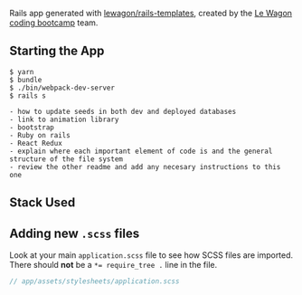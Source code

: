 Rails app generated with [lewagon/rails-templates](https://github.com/lewagon/rails-templates), created by the [Le Wagon coding bootcamp](https://www.lewagon.com) team.

## Starting the App

```
$ yarn
$ bundle
$ ./bin/webpack-dev-server
$ rails s
```

```
- how to update seeds in both dev and deployed databases
- link to animation library
- bootstrap
- Ruby on rails
- React Redux
- explain where each important element of code is and the general structure of the file system
- review the other readme and add any necesary instructions to this one
```

## Stack Used


## Adding new `.scss` files

Look at your main `application.scss` file to see how SCSS files are imported. There should **not** be a `*= require_tree .` line in the file.

```scss
// app/assets/stylesheets/application.scss